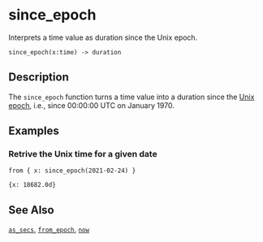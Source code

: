 # since_epoch

Interprets a time value as duration since the Unix epoch.

```tql
since_epoch(x:time) -> duration
```

## Description

The `since_epoch` function turns a time value into a duration since the [Unix
epoch](https://en.wikipedia.org/wiki/Unix_time), i.e., since 00:00:00 UTC on
January 1970.

## Examples

### Retrive the Unix time for a given date

```tql
from { x: since_epoch(2021-02-24) }
```

```tql
{x: 18682.0d}
```

## See Also

[`as_secs`](as_secs.md), [`from_epoch`](from_epoch.md), [`now`](now.md)
